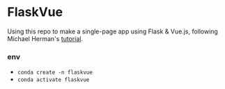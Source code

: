 # FlaskVue

Using this repo to make a single-page app using Flask & Vue.js, following Michael Herman's [tutorial](https://testdriven.io/blog/developing-a-single-page-app-with-flask-and-vuejs/).

### env

- `conda create -n flaskvue`
- `conda activate flaskvue`